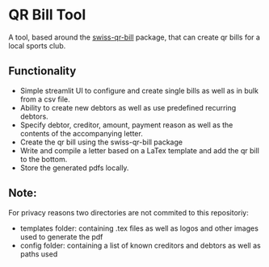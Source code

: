 # QR Bill Tool
A tool, based around the [swiss-qr-bill](https://github.com/claudep/swiss-qr-bill/) package, that can create qr bills for a local sports club.

## Functionality
- Simple streamlit UI to configure and create single bills as well as in bulk from a csv file.
- Ability to create new debtors as well as use predefined recurring debtors.
- Specify debtor, creditor, amount, payment reason as well as the contents of the accompanying letter.
- Create the qr bill using the swiss-qr-bill package
- Write and compile a letter based on a LaTex template and add the qr bill to the bottom.
- Store the generated pdfs locally.

## Note:
For privacy reasons two directories are not commited to this repositoriy:
- templates folder: containing .tex files as well as logos and other images used to generate the pdf
- config folder: containing a list of known creditors and debtors as well as paths used
